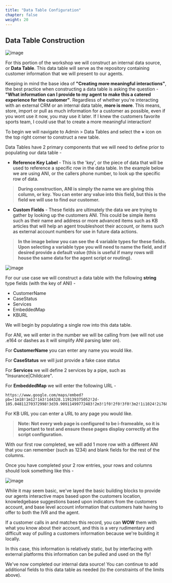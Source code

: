```yaml
---
title: "Data Table Configuration"
chapter: false
weight: 20
---
```


## Data Table Construction
![image](/images/DTlimits.PNG)

For this portion of the workshop we will construct an internal data source, or **Data Table**. This data table will serve as the repository containing customer information that we will present to our agents. 

Keeping in mind the base idea of **"Creating more meaningful interactions"**,
the best practice when constructing a data table is asking the question -  **"What information can I provide to my agent to make this a catered experience for the customer"**. Regardless of whether you're interacting with an external CRM or an internal data table, **more is more**. This means, store, import or pull as much information for a customer as possible, even if you wont use it now, you may use it later. If I knew the customers favorite sports team, I could use that to create a more meaningful interaction! 

To begin we will navigate to Admin > Data Tables and select the **+** icon on the top right corner to construct a new table.

Data Tables have 2 primary components that we will need to define prior to populating our data table -

  * **Reference Key Label** - This is the 'key', or the piece of data that will be used to reference a specific row in the data table. In the example below we are using ANI, or the callers phone number, to look up the specific row of data.
  > **During construction, ANI is simply the name we are giving this column, or key. You can enter any value into this field, but this is the field we will use to find our customer.**

  * **Custom Fields** - These fields are ultimately the data we are trying to gather by looking up the customers ANI. This could be simple items such as their name and address or more advanced items such as KB articles that will help an agent troubleshoot their account, or items such as external account numbers for use in future data actions. 
> **In the image below you can see the 4 variable types for these fields. Upon selecting a variable type you will need to name the field, and if desired provide a default value (this is useful if many rows will house the same data for the agent script or routing).**

![image](/images/datatableconstruction.PNG)

For our use case we will construct a data table with the following **string** type fields (with the key of ANI) -
  * CustomerName
  * CaseStatus
  * Services
  * EmbeddedMap
  * KBURL

We will begin by populating a single row into this data table. 

For ANI, we will enter in the number we will be calling from (we will not use .e164 or dashes as it will simplify ANI parsing later on). 

For **CustomerName** you can enter any name you would like.

For **CaseStatus** we will just provide a fake case status

For **Services** we will define 2 services by a pipe, such as "Insurance|Childcare".

For **EmbeddedMap** we will enter the following URL -
```
https://www.google.com/maps/embed?pb=!1m18!1m12!1m3!1d4328.119139375052!2d-105.04811270372998!3d39.90911499772483!2m3!1f0!2f0!3f0!3m2!1i1024!2i768!4f13.1!3m3!1m2!1s0x876b8bb21a22f617%3A0xa3877b5da434ea5f!2sOrchard%20Park!5e0!3m2!1sen!2sus!4v1659042755728!5m2!1sen!2sus
```
For KB URL you can enter a URL to any page you would like.
> **Note: Not every web page is configured to be i-frameable, so it is important to test and ensure these pages display correctly at the script configuration.**

With our first row completed, we will add 1 more row with a different ANI that you can remember (such as 1234) and blank fields for the rest of the columns. 

Once you have completed your 2 row entries, your rows and columns should look something like this -

![image](/images/DTrowcomplete.PNG)

While it may seem basic, we've layed the basic building blocks to provide our agents interactive maps based upon the customers location, knowledgebase suggestions based upon indicators from the customers account, and base level account information that customers hate having to offer to both the IVR and the agent.

If a customer calls in and matches this record, you can **WOW** them with what you know about their account, and this is a very rudimentary and difficult way of pulling a customers information because we're building it locally.

 In this case, this information is relatively static, but by interfacing with external platforms this information can be pulled and used on the fly!

We've now completed our internal data source! You can continue to add additional fields to this data table as needed (to the constraints of the limits above).